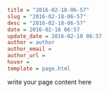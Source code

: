 ```ini
title = "2016-02-18-06-57"
slug = "2016-02-18-06-57"
desc = "2016-02-18-06-57"
date = 2016-02-18 06:57
update_date = 2016-02-18 06:57
author = author
author_email = 
author_url = 
hover = 
template = page.html
```

write your page content here
